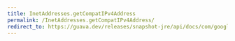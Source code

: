```yaml
---
title: InetAddresses.getCompatIPv4Address
permalink: /InetAddresses.getCompatIPv4Address/
redirect_to: https://guava.dev/releases/snapshot-jre/api/docs/com/google/common/net/InetAddresses.html#getCompatIPv4Address-java.net.Inet6Address-
---
```

